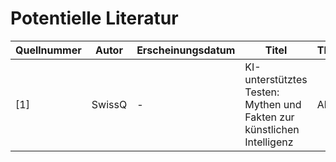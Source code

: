 # Potentielle Literatur

|Quellnummer|Autor|Erscheinungsdatum|Titel|Themenbereich|Link/Quelle|
|-|-|-|-|-|-|
|[1]|SwissQ|-|KI-unterstütztes Testen: Mythen und Fakten zur künstlichen Intelligenz|Allgemein|https://swissq.it/news/ki-unterstuetztes-testen-mythen-und-fakten-zur-kuenstlichen-intelligenz/

